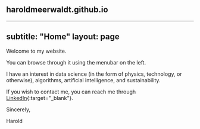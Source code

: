 ## haroldmeerwaldt.github.io

---
subtitle: "Home"
layout: page
---
Welcome to my website.

You can browse through it using the menubar on the left.

I have an interest in data science (in the form of physics, technology, or otherwise), algorithms, artificial intelligence, and sustainability.

If you wish to contact me, you can reach me through [LinkedIn](https://www.linkedin.com/in/haroldmeerwaldt/){:target="_blank"}.

Sincerely,

Harold
